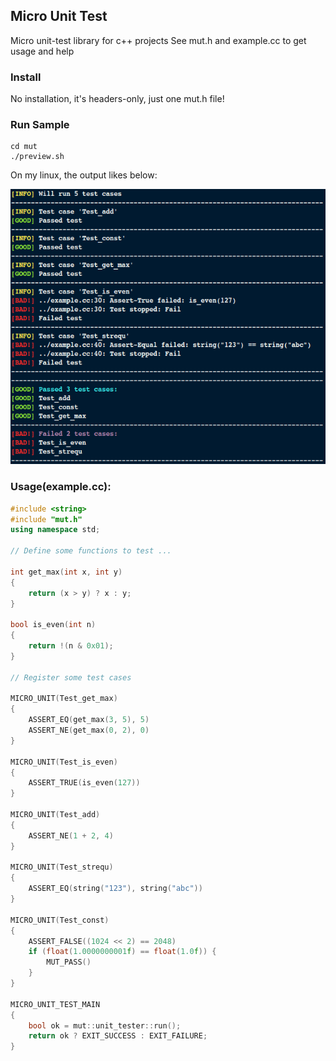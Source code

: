 ## Micro Unit Test

Micro unit-test library for c++ projects
See mut.h and example.cc to get usage and help  

### Install
No installation, it's headers-only, just one mut.h file!

### Run Sample
```shell
cd mut
./preview.sh
```
On my linux, the output likes below:

![Image text](https://github.com/alexloser/mut/blob/master/screenshot.png)

### Usage(example.cc):
```cpp
#include <string>
#include "mut.h"
using namespace std;

// Define some functions to test ...

int get_max(int x, int y)
{
    return (x > y) ? x : y;
}

bool is_even(int n)
{
    return !(n & 0x01);
}

// Register some test cases

MICRO_UNIT(Test_get_max)
{
    ASSERT_EQ(get_max(3, 5), 5)
    ASSERT_NE(get_max(0, 2), 0)
}

MICRO_UNIT(Test_is_even)
{
    ASSERT_TRUE(is_even(127))
}

MICRO_UNIT(Test_add)
{
    ASSERT_NE(1 + 2, 4)
}

MICRO_UNIT(Test_strequ)
{
    ASSERT_EQ(string("123"), string("abc"))
}

MICRO_UNIT(Test_const)
{
    ASSERT_FALSE((1024 << 2) == 2048)
    if (float(1.0000000001f) == float(1.0f)) {
        MUT_PASS()
    }
}

MICRO_UNIT_TEST_MAIN
{
    bool ok = mut::unit_tester::run();
    return ok ? EXIT_SUCCESS : EXIT_FAILURE;
}

```



